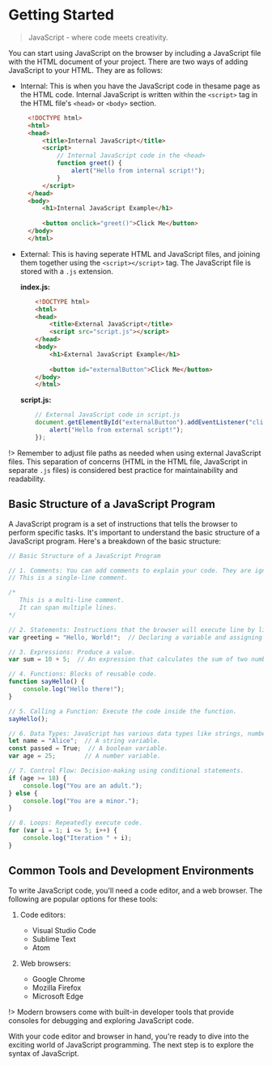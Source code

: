 # Getting Started

> JavaScript - where code meets creativity.

You can start using JavaScript on the browser by including a JavaScript file with the HTML document of your project. There are two ways of adding JavaScript to your HTML. They are as follows:

- Internal: This is when you have the JavaScript code in thesame page as the HTML code. Internal JavaScript is written within the `<script>` tag in the HTML file's `<head>` or `<body>` section.
  
  ```HTML
    <!DOCTYPE html>
    <html>
    <head>
        <title>Internal JavaScript</title>
        <script>
            // Internal JavaScript code in the <head>
            function greet() {
                alert("Hello from internal script!");
            }
        </script>
    </head>
    <body>
        <h1>Internal JavaScript Example</h1>
        
        <button onclick="greet()">Click Me</button>
    </body>
    </html>
  ```

- External: This is having seperate HTML and JavaScript files, and joining them together using the `<script></script>` tag. The JavaScript file is stored with a `.js` extension.
  
    **index.js:**

    ```HTML
        <!DOCTYPE html>
        <html>
        <head>
            <title>External JavaScript</title>
            <script src="script.js"></script>
        </head>
        <body>
            <h1>External JavaScript Example</h1>
            
            <button id="externalButton">Click Me</button>
        </body>
        </html>
    ```

    **script.js:**

    ```JavaScript
        // External JavaScript code in script.js
        document.getElementById("externalButton").addEventListener("click", function() {
            alert("Hello from external script!");
        });
    ```

!> Remember to adjust file paths as needed when using external JavaScript files. This separation of concerns (HTML in the HTML file, JavaScript in separate `.js` files) is considered best practice for maintainability and readability.

## Basic Structure of a JavaScript Program

A JavaScript program is a set of instructions that tells the browser to perform specific tasks. It's important to understand the basic structure of a JavaScript program. Here's a breakdown of the basic structure:

```JavaScript
// Basic Structure of a JavaScript Program

// 1. Comments: You can add comments to explain your code. They are ignored by the browser.
// This is a single-line comment.

/*
   This is a multi-line comment.
   It can span multiple lines.
*/

// 2. Statements: Instructions that the browser will execute line by line.
var greeting = "Hello, World!";  // Declaring a variable and assigning a value.

// 3. Expressions: Produce a value.
var sum = 10 + 5;  // An expression that calculates the sum of two numbers.

// 4. Functions: Blocks of reusable code.
function sayHello() {
    console.log("Hello there!");
}

// 5. Calling a Function: Execute the code inside the function.
sayHello();

// 6. Data Types: JavaScript has various data types like strings, numbers, booleans, etc.
let name = "Alice";  // A string variable.
const passed = True;  // A boolean variable.
var age = 25;        // A number variable.

// 7. Control Flow: Decision-making using conditional statements.
if (age >= 18) {
    console.log("You are an adult.");
} else {
    console.log("You are a minor.");
}

// 8. Loops: Repeatedly execute code.
for (var i = 1; i <= 5; i++) {
    console.log("Iteration " + i);
}
```

## Common Tools and Development Environments

To write JavaScript code, you'll need a code editor, and a web browser. The following are popular options for these tools:

1. Code editors:
    - Visual Studio Code
    - Sublime Text
    - Atom
  
2. Web browsers:
    - Google Chrome
    - Mozilla Firefox
    - Microsoft Edge

!> Modern browsers come with built-in developer tools that provide consoles for debugging and exploring JavaScript code.

With your code editor and browser in hand, you're ready to dive into the exciting world of JavaScript programming. The next step is to explore the syntax of JavaScript.
